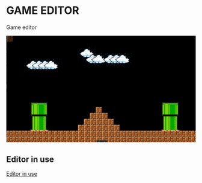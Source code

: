 # GAME EDITOR 

Game editor


![Images](doc-assets/edit-preview.png)


## Editor in use


[Editor in use](doc-assets/video_game.webm)


